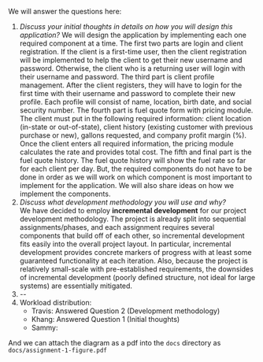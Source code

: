 We will answer the questions here:

1. *Discuss your initial thoughts in details on how you will design this application?*
We will design the application by implementing each one required component at a time. The first two parts are login and client registration. If the client is a first-time user, then the client registration will be implemented to help the client to get their new username and password. Otherwise, the client who is a returning user will login with their username and password. The third part is client profile management. After the client registers, they will have to login for the first time with their username and password to complete their new profile. Each profile will consist of name, location, birth date, and social security number. The fourth part is fuel quote form with pricing module. The client must put in the following required information: client location (in-state or out-of-state), client history (existing customer with previous purchase or new), gallons requested, and company profit margin (%). Once the client enters all required information, the pricing module calculates the rate and provides total cost. The fifth and final part is the fuel quote history. The fuel quote history will show the fuel rate so far for each client per day. But, the required components do not have to be done in order as we will work on which component is most important to implement for the application. We will also share ideas on how we implement the components.
2. *Discuss what development methodology you will use and why?*  
We have decided to employ **incremental development** for our project development methodology. The project is already split into sequential assignments/phases, and each assignment requires several components that build off of each other, so incremental development fits easily into the overall project layout. In particular, incremental development provides concrete markers of progress with at least some guaranteed functionality at each iteration. Also, because the project is relatively small-scale with pre-established requirements, the downsides of incremental development (poorly defined structure, not ideal for large systems) are essentially mitigated.
3. --
4. Workload distribution:
    * Travis: Answered Question 2 (Development methodology)
    * Khang: Answered Question 1 (Initial thoughts)
    * Sammy:

And we can attach the diagram as a pdf into the `docs` directory as `docs/assignment-1-figure.pdf`
